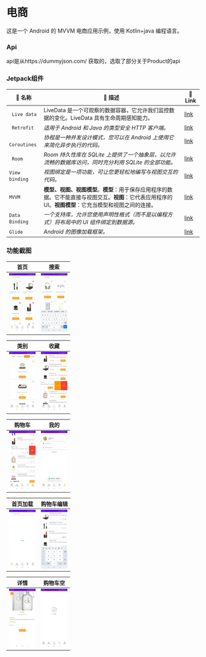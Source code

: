 # 电商

这是一个 Android 的 MVVM 电商应用示例，使用 Kotlin+java 编程语言。

### Api

api是从https://dummyjson.com/ 获取的，选取了部分关于Product的api

### Jetpack组件

| 🔑 名称         | 📖 描述                                                       | 🔗 Link                                                       |
| -------------- | ------------------------------------------------------------ | ------------------------------------------------------------ |
| ` Live data`   | LiveData 是一个可观察的数据容器，它允许我们监控数据的变化。LiveData 具有生命周期感知能力。 | [link](https://developer.android.com/topic/libraries/architecture/livedata) |
| ` Retrofit`    | *适用于 Android 和 Java 的类型安全 HTTP 客户端。*            | [link](https://square.github.io/retrofit/)                   |
| ` Coroutines`  | *协程是一种并发设计模式，您可以在 Android 上使用它来简化异步执行的代码。* | [link](https://developer.android.com/kotlin/coroutines) |
| ` Room`        | *Room 持久性库在 SQLite 上提供了一个抽象层，以允许流畅的数据库访问，同时充分利用 SQLite 的全部功能。* | [link](https://developer.android.com/training/data-storage/room) |
| `View binding` | *视图绑定是一项功能，可让您更轻松地编写与视图交互的代码。*   | [link](https://developer.android.com/topic/libraries/view-binding) |
| `MVVM`         | **模型、视图、视图模型**。**模型**：用于保存应用程序的数据。它不能直接与视图交互。**视图**：它代表应用程序的 UI。**视图模型**：它充当模型和视图之间的连接。 | [link](https://www.digitalocean.com/community/tutorials/android-mvvm-design-pattern) |
| `Data Binding` | *一个支持库，允许您使用声明性格式（而不是以编程方式）将布局中的 UI 组件绑定到数据源。* | [link](https://developer.android.com/topic/libraries/data-binding) |
| `Glide`        | *Android 的图像加载框架。*                                   | [link](https://github.com/bumptech/glide)                    |





### 功能截图

| 首页                                                         | 搜索                                                         |
| ------------------------------------------------------------ | ------------------------------------------------------------ |
| <img src="https://raw.githubusercontent.com/Liangpeiyuan2020/image_assest/main/my_ecommerce/home5.jpg" alt="271be081928de25cb273422dbec1a0c8" style="zoom:15%;" /> | <img src="https://raw.githubusercontent.com/Liangpeiyuan2020/image_assest/main/my_ecommerce/search.jpg" alt="271be081928de25cb273422dbec1a0c8" style="zoom:15%;" /> |

| 类别                                                         | 收藏                                                         |
| ------------------------------------------------------------ | ------------------------------------------------------------ |
| <img src="https://raw.githubusercontent.com/Liangpeiyuan2020/image_assest/main/my_ecommerce/category3.jpg" alt="2f45ac95a5ceeeb483fda623f942e8e2" style="zoom:15%;" /> | <img src="https://raw.githubusercontent.com/Liangpeiyuan2020/image_assest/main/my_ecommerce/favorite.jpg" alt="db0d3f2567c8ee376123eac5229aebb4" style="zoom:15%;" /> |

| 购物车                                                       | 我的                                                         |
| ------------------------------------------------------------ | ------------------------------------------------------------ |
| <img src="https://raw.githubusercontent.com/Liangpeiyuan2020/image_assest/main/my_ecommerce/cart.jpg" alt="2f45ac95a5ceeeb483fda623f942e8e2" style="zoom:15%;" /> | <img src="https://raw.githubusercontent.com/Liangpeiyuan2020/image_assest/main/my_ecommerce/mine.jpg" alt="2f45ac95a5ceeeb483fda623f942e8e2" style="zoom:15%;" /> |

| 首页加载                                                     | 购物车编辑                                                   |
| ------------------------------------------------------------ | ------------------------------------------------------------ |
| <img src="https://raw.githubusercontent.com/Liangpeiyuan2020/image_assest/main/my_ecommerce/home_loading.jpg" alt="2f45ac95a5ceeeb483fda623f942e8e2" style="zoom:15%;" /> | <img src="https://raw.githubusercontent.com/Liangpeiyuan2020/image_assest/main/my_ecommerce/cart_edit.jpg" alt="2f45ac95a5ceeeb483fda623f942e8e2" style="zoom:15%;" /> |

| 详情                                                         | 购物车空                                                     |
| ------------------------------------------------------------ | ------------------------------------------------------------ |
| <img src="https://raw.githubusercontent.com/Liangpeiyuan2020/image_assest/main/my_ecommerce/details2.jpg" alt="2f45ac95a5ceeeb483fda623f942e8e2" style="zoom:15%;" /> | <img src="https://raw.githubusercontent.com/Liangpeiyuan2020/image_assest/main/my_ecommerce/cart_empty.jpg" alt="2f45ac95a5ceeeb483fda623f942e8e2" style="zoom:15%;" /> |


